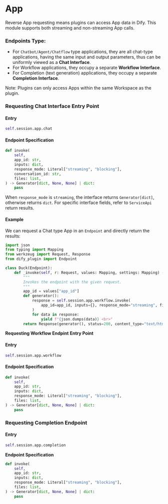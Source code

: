 # App

Reverse App requesting means plugins can access App data in Dify. This module supports both streaming and non-streaming App calls.

### **Endpoints Type:**

* For `Chatbot/Agent/Chatflow` type applications, they are all chat-type applications, having the same input and output parameters, thus can be uniformly viewed as a **Chat Interface**.
* For Workflow applications, they occupy a separate **Workflow Interface**.
* For Completion (text generation) applications, they occupy a separate **Completion Interface**.

Note: Plugins can only access Apps within the same Workspace as the plugin.

### **Requesting Chat Interface** **Entry Point**

#### Entry

```python
self.session.app.chat
```

#### **Endpoint Specification**

```python
def invoke(
    self,
    app_id: str,
    inputs: dict,
    response_mode: Literal["streaming", "blocking"],
    conversation_id: str,
    files: list,
) -> Generator[dict, None, None] | dict:
    pass
```

When `response_mode` is `streaming`, the interface returns `Generator[dict]`, otherwise returns `dict`. For specific interface fields, refer to `ServiceApi` return results.

#### **Example**&#x20;

We can request a Chat type App in an `Endpoint` and directly return the results:

```python
import json
from typing import Mapping
from werkzeug import Request, Response
from dify_plugin import Endpoint

class Duck(Endpoint):
    def _invoke(self, r: Request, values: Mapping, settings: Mapping) -> Response:
        """
        Invokes the endpoint with the given request.
        """
        app_id = values["app_id"]
        def generator():
            response = self.session.app.workflow.invoke(
                app_id=app_id, inputs={}, response_mode="streaming", files=[]
            )
            for data in response:
                yield f"{json.dumps(data)} <br>"
        return Response(generator(), status=200, content_type="text/html")
```

**Requesting Workflow Endpint** **Entry Point**

#### Entry

```python
self.session.app.workflow
```

#### **Endpoint Specification**

```python
def invoke(
    self,
    app_id: str,
    inputs: dict,
    response_mode: Literal["streaming", "blocking"],
    files: list,
) -> Generator[dict, None, None] | dict:
    pass
```

### **Requesting Completion Endpoint**

#### Entry

```python
self.session.app.completion
```

**Endpoint Specification**

```python
def invoke(
    self,
    app_id: str,
    inputs: dict,
    response_mode: Literal["streaming", "blocking"],
    files: list,
) -> Generator[dict, None, None] | dict:
    pass
```
